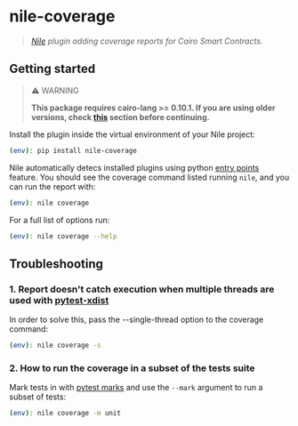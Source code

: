 # nile-coverage

> _[Nile](https://github.com/OpenZeppelin/nile) plugin adding coverage reports for Cairo Smart Contracts._

## Getting started

> :warning: WARNING
>
> **This package requires cairo-lang >= 0.10.1. If you are using older versions, check [this](https://github.com/ericnordelo/cairo-coverage#how-to-make-it-work) section before continuing.**

Install the plugin inside the virtual environment of your Nile project:

```sh
(env): pip install nile-coverage
```

Nile automatically detecs installed plugins using python [entry points](https://packaging.python.org/en/latest/specifications/entry-points/) feature. You should see the coverage command listed running `nile`, and you can run the report with:

```sh
(env): nile coverage
```

For a full list of options run:

```sh
(env): nile coverage --help
```

## Troubleshooting

### 1. Report doesn't catch execution when multiple threads are used with [pytest-xdist](https://pypi.org/project/pytest-xdist/)

In order to solve this, pass the --single-thread option to the coverage command:

```sh
(env): nile coverage -s
```

### 2. How to run the coverage in a subset of the tests suite

Mark tests in with [pytest marks](https://docs.pytest.org/en/7.1.x/how-to/mark.html#mark) and use the `--mark` argument to run a subset of tests:

```sh
(env): nile coverage -m unit
```
